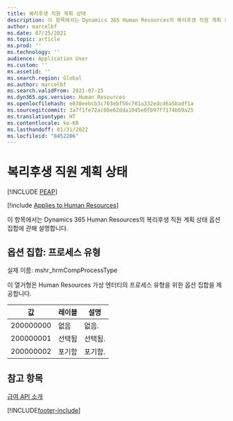 ```yaml
---
title: 복리후생 직원 계획 상태
description: 이 항목에서는 Dynamics 365 Human Resources의 복리후생 직원 계획 상태 옵션 집합에 관해 설명합니다.
author: marcelbf
ms.date: 07/25/2021
ms.topic: article
ms.prod: ''
ms.technology: ''
audience: Application User
ms.custom: ''
ms.assetid: ''
ms.search.region: Global
ms.author: marcelbf
ms.search.validFrom: 2021-07-25
ms.dyn365.ops.version: Human Resources
ms.openlocfilehash: e038eebcb3c703ebf56c781a332edcd6a5badf1a
ms.sourcegitcommit: 3a7f1fe72ac08e62dda1045e0fb97f7174b69a25
ms.translationtype: HT
ms.contentlocale: ko-KR
ms.lasthandoff: 01/31/2022
ms.locfileid: "8452206"
---
```

# <a name="benefit-employee-plan-status"></a>복리후생 직원 계획 상태


[!INCLUDE [PEAP](../includes/peap-1.md)]

[!include [Applies to Human Resources](../includes/applies-to-hr.md)]

이 항목에서는 Dynamics 365 Human Resources의 복리후생 직원 계획 상태 옵션 집합에 관해 설명합니다.

## <a name="option-set-process-type"></a>옵션 집합: 프로세스 유형

실제 이름: mshr_hrmCompProcessType

이 열거형은 Human Resources 가상 엔터티의 프로세스 유형을 위한 옵션 집합을 제공합니다.

| 값 | 레이블 | 설명 |
| --- | --- | --- |
| 200000000 | 없음 | 없음. |
| 200000001 | 선택됨 | 선택됨. |
| 200000002 | 포기함 | 포기함. |

## <a name="see-also"></a>참고 항목

[급여 API 소개](hr-admin-integration-payroll-api-introduction.md)<br>


[!INCLUDE[footer-include](../includes/footer-banner.md)]
